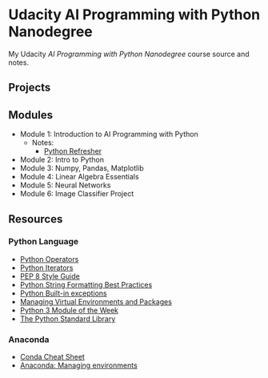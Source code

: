 # Udacity AI Programming with Python Nanodegree

My Udacity *AI Programming with Python Nanodegree* course source and notes.

## Projects


## Modules

- Module 1: Introduction to AI Programming with Python
  - Notes:
    - [Python Refresher](m1-2-python/python.md)
- Module 2: Intro to Python
- Module 3: Numpy, Pandas, Matplotlib
- Module 4: Linear Algebra Essentials
- Module 5: Neural Networks
- Module 6: Image Classifier Project

## Resources

### Python Language
- [Python Operators](https://www.programiz.com/python-programming/operators)
- [Python Iterators](https://docs.python.org/3/tutorial/classes.html#iterators)
- [PEP 8 Style Guide](https://www.python.org/dev/peps/pep-0008/)
- [Python String Formatting Best Practices](https://realpython.com/python-string-formatting/)
- [Python Built-in exceptions](https://docs.python.org/3/library/exceptions.html)
- [Managing Virtual Environments and Packages](https://docs.python.org/3/tutorial/venv.html)
- [Python 3 Module of the Week](https://pymotw.com/3/)
- [The Python Standard Library](https://docs.python.org/3/library/)

### Anaconda
- [Conda Cheat Sheet](https://docs.conda.io/projects/conda/en/latest/_downloads/843d9e0198f2a193a3484886fa28163c/conda-cheatsheet.pdf)
- [Anaconda: Managing environments](https://docs.conda.io/projects/conda/en/latest/user-guide/tasks/manage-environments.html#managing-environments)